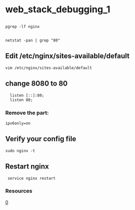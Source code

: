 # web_stack_debugging_1

##
 ```
 pgrep -lf nginx
 ```
## 
 ```
 netstat -pan | grep "80"
 ```
## Edit /etc/nginx/sites-available/default

 ```    
 vim /etc/nginx/sites-available/default

 ```
## change 8080 to 80

  ```
    listen [::]:80;
    listen 80;
  ```
### Remove the part:

 ```ipv6only=on```

## Verify your config file

 ```
 sudo nginx -t

 ```

## Restart nginx
 
 ```
  service nginx restart
 ```

### Resources

 [0](https://www.cyberciti.biz/faq/find-linux-what-running-on-port-80-command/)
